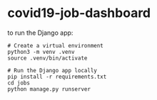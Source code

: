 # covid19-job-dashboard

to run the Django app:
```
# Create a virtual environment
python3 -m venv .venv
source .venv/bin/activate

# Run the Django app locally
pip install -r requirements.txt
cd jobs
python manage.py runserver
```
